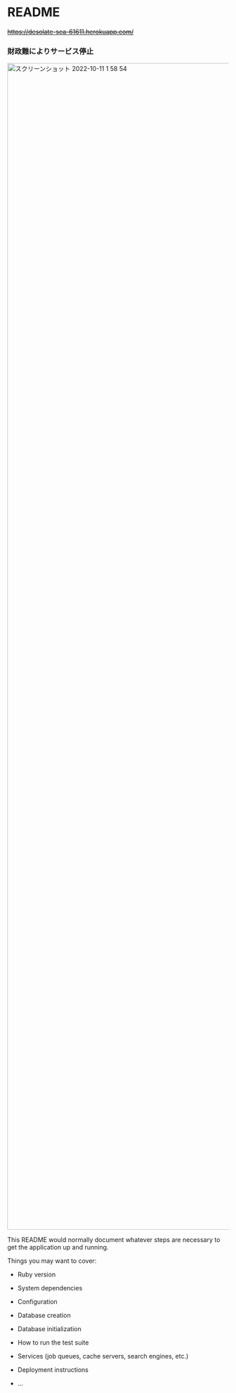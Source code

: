 # README
~~https://desolate-sea-61611.herokuapp.com/~~
### 財政難によりサービス停止
<img width="2656" alt="スクリーンショット 2022-10-11 1 58 54" src="https://user-images.githubusercontent.com/64056412/194918358-3107d46b-e14c-4bd8-bf36-3b47ce453105.png">

This README would normally document whatever steps are necessary to get the
application up and running.

Things you may want to cover:

* Ruby version

* System dependencies

* Configuration

* Database creation

* Database initialization

* How to run the test suite

* Services (job queues, cache servers, search engines, etc.)

* Deployment instructions

* ...
